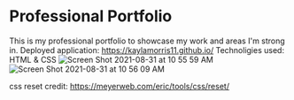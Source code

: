 # Professional Portfolio

This is my professional portfolio to showcase my work and areas I'm strong in.
Deployed application: https://kaylamorris11.github.io/
Technoligies used: HTML & CSS
![Screen Shot 2021-08-31 at 10 55 59 AM](https://user-images.githubusercontent.com/78561316/131554855-6547871e-329e-473b-8dcc-cc6431f05f03.png)
![Screen Shot 2021-08-31 at 10 56 09 AM](https://user-images.githubusercontent.com/78561316/131554859-71584687-06f8-42b3-a05e-abde59a75c19.png)






css reset credit: https://meyerweb.com/eric/tools/css/reset/
